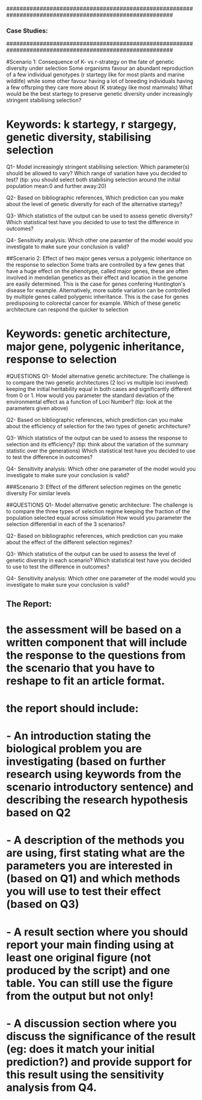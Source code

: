 ##########################################################################################################
###                                                 Case Studies:
##########################################################################################################

#Scenario 1: Consequence of K- vs r-strategy on the fate of genetic diversity under selection
 Some organisms favour an abundant reproduction of a few individual genotypes (r startegy like for most plants and marine wildlife) while some other favour having a lot of breeding individuals having a few offsrping they care more about (K strategy like most mammals)
 What would be the best startegy to preserve genetic diversity under increasingly stringent stabilising selection?
# Keywords: k startegy, r stargegy, genetic diversity, stabilising selection

Q1- Model increasingly stringent stabilising selection:
	Which parameter(s) should be allowed to vary?
	Which range of variation have you decided to test? (tip: you should select both stabilising selection around the initial population mean:0 and further away:20)

Q2- Based on bibliographic references, Which prediction can you make about the level of genetic diversity for each of the alternative startegy?

Q3- Which statistics of the output can be used to assess genetic diversity?
	Which statistical test have you decided to use to test the difference in outcomes?

Q4- Sensitivity analysis:
  Which other one paramter of the model would you investigate to make sure your conclusion is valid?

##Scenario 2: Effect of two major genes versus a polygenic inheritance on the response to selection
Some traits are controlled by a few genes that have a huge effect on the phenotype, called major genes, these are often involved in mendelian genetics as their effect and location in the genome are easily determined. This is the case for genes confering Huntington's disease for example. Alternatively, more subtle variation can be controlled by multiple genes called polygenic inheritance. This is the case for genes predisposing to colorectal cancer for example.
Which of these genetic architecture can respond the quicker to selection
# Keywords: genetic architecture, major gene, polygenic inheritance, response to selection

#QUESTIONS
Q1- Model alternative genetic architecture:
	The challenge is to compare the two genetic architectures (2 loci vs multiple loci involved) keeping the initial heritability equal in both cases and significantly different from 0 or 1.
	How would you parameter the standard deviation of the environmental effect as a function of Loci Number? (tip: look at the parameters given above)

Q2- Based on bibliographic references, which prediction can you make about the efficiency of selection for the two types of genetic architecture?

Q3- Which statistics of the output can be used to assess the response to selection and its efficiency? (tip: think about the variation of the summary statistic over the generations)
	Which statistical test have you decided to use to test the difference in outcomes?

Q4- Sensitivity analysis:
	Which other one parameter of the model would you investigate to make sure your conclusion is valid?

###Scenario 3: Effect of the different selection regimes on the genetic diversity
For similar levels

##QUESTIONS
Q1- Model alternative genetic architecture:
	The challenge is to compare the three types of selection regime keeping the fraction of the population selected equal across simulation
	How would you parameter the selection differential in each of the 3 scenarios?

Q2- Based on bibliographic references, which prediction can you make about the effect of the different selection regimes?

Q3- Which statistics of the output can be used to assess the level of genetic diversity in each scenario?
	Which statistical test have you decided to use to test the difference in outcomes?

Q4- Sensitivity analysis:
	Which other one parameter of the model would you investigate to make sure your conclusion is valid?


## The Report:
# the assessment will be based on a written component that will include the response to the questions from the scenario that you have to reshape to fit an article format.
# the report should include:
# 	- An introduction stating the biological problem you are investigating (based on further research using keywords from the scenario introductory sentence) and describing the research hypothesis based on Q2
# 	- A description of the methods you are using, first stating what are the parameters you are interested in (based on Q1) and which methods you will use to test their effect (based on Q3)
#	- A result section where you should report your main finding using at least one original figure (not produced by the script) and one table. You can still use the figure from the output but not only!
#	- A discussion section where you discuss the significance of the result (eg: does it match your initial prediction?) and provide support for this result using the sensitivity analysis from Q4.
# 
